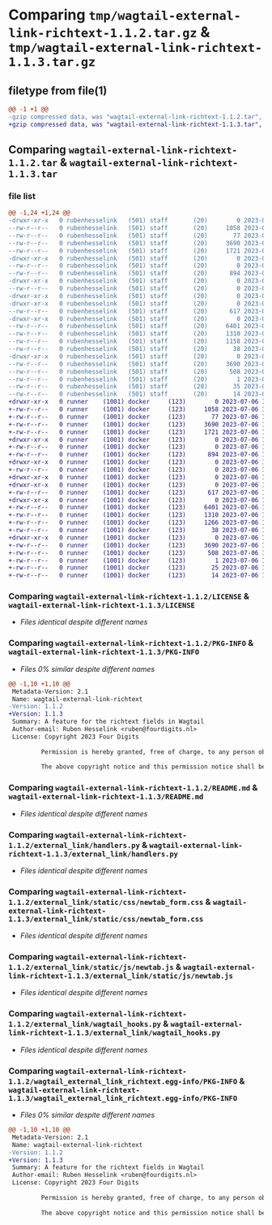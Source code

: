 # Comparing `tmp/wagtail-external-link-richtext-1.1.2.tar.gz` & `tmp/wagtail-external-link-richtext-1.1.3.tar.gz`

## filetype from file(1)

```diff
@@ -1 +1 @@
-gzip compressed data, was "wagtail-external-link-richtext-1.1.2.tar", last modified: Wed Jul  5 12:23:09 2023, max compression
+gzip compressed data, was "wagtail-external-link-richtext-1.1.3.tar", last modified: Thu Jul  6 13:07:02 2023, max compression
```

## Comparing `wagtail-external-link-richtext-1.1.2.tar` & `wagtail-external-link-richtext-1.1.3.tar`

### file list

```diff
@@ -1,24 +1,24 @@
-drwxr-xr-x   0 rubenhesselink   (501) staff       (20)        0 2023-07-05 12:23:09.312514 wagtail-external-link-richtext-1.1.2/
--rw-r--r--   0 rubenhesselink   (501) staff       (20)     1058 2023-07-04 11:49:42.000000 wagtail-external-link-richtext-1.1.2/LICENSE
--rw-r--r--   0 rubenhesselink   (501) staff       (20)       77 2023-07-05 12:06:28.000000 wagtail-external-link-richtext-1.1.2/MANIFEST.in
--rw-r--r--   0 rubenhesselink   (501) staff       (20)     3690 2023-07-05 12:23:09.312039 wagtail-external-link-richtext-1.1.2/PKG-INFO
--rw-r--r--   0 rubenhesselink   (501) staff       (20)     1721 2023-07-05 12:19:42.000000 wagtail-external-link-richtext-1.1.2/README.md
-drwxr-xr-x   0 rubenhesselink   (501) staff       (20)        0 2023-07-05 12:23:09.302396 wagtail-external-link-richtext-1.1.2/external_link/
--rw-r--r--   0 rubenhesselink   (501) staff       (20)        0 2023-07-03 11:48:23.000000 wagtail-external-link-richtext-1.1.2/external_link/__init__.py
--rw-r--r--   0 rubenhesselink   (501) staff       (20)      894 2023-07-03 11:51:09.000000 wagtail-external-link-richtext-1.1.2/external_link/handlers.py
-drwxr-xr-x   0 rubenhesselink   (501) staff       (20)        0 2023-07-05 12:23:09.303435 wagtail-external-link-richtext-1.1.2/external_link/migrations/
--rw-r--r--   0 rubenhesselink   (501) staff       (20)        0 2023-07-03 11:48:23.000000 wagtail-external-link-richtext-1.1.2/external_link/migrations/__init__.py
-drwxr-xr-x   0 rubenhesselink   (501) staff       (20)        0 2023-07-05 12:23:09.298012 wagtail-external-link-richtext-1.1.2/external_link/static/
-drwxr-xr-x   0 rubenhesselink   (501) staff       (20)        0 2023-07-05 12:23:09.304023 wagtail-external-link-richtext-1.1.2/external_link/static/css/
--rw-r--r--   0 rubenhesselink   (501) staff       (20)      617 2023-07-03 11:51:09.000000 wagtail-external-link-richtext-1.1.2/external_link/static/css/newtab_form.css
-drwxr-xr-x   0 rubenhesselink   (501) staff       (20)        0 2023-07-05 12:23:09.305016 wagtail-external-link-richtext-1.1.2/external_link/static/js/
--rw-r--r--   0 rubenhesselink   (501) staff       (20)     6401 2023-07-03 11:51:09.000000 wagtail-external-link-richtext-1.1.2/external_link/static/js/newtab.js
--rw-r--r--   0 rubenhesselink   (501) staff       (20)     1310 2023-07-03 12:07:09.000000 wagtail-external-link-richtext-1.1.2/external_link/wagtail_hooks.py
--rw-r--r--   0 rubenhesselink   (501) staff       (20)     1158 2023-07-05 12:22:52.000000 wagtail-external-link-richtext-1.1.2/pyproject.toml
--rw-r--r--   0 rubenhesselink   (501) staff       (20)       38 2023-07-05 12:23:09.312657 wagtail-external-link-richtext-1.1.2/setup.cfg
-drwxr-xr-x   0 rubenhesselink   (501) staff       (20)        0 2023-07-05 12:23:09.311246 wagtail-external-link-richtext-1.1.2/wagtail_external_link_richtext.egg-info/
--rw-r--r--   0 rubenhesselink   (501) staff       (20)     3690 2023-07-05 12:23:09.000000 wagtail-external-link-richtext-1.1.2/wagtail_external_link_richtext.egg-info/PKG-INFO
--rw-r--r--   0 rubenhesselink   (501) staff       (20)      508 2023-07-05 12:23:09.000000 wagtail-external-link-richtext-1.1.2/wagtail_external_link_richtext.egg-info/SOURCES.txt
--rw-r--r--   0 rubenhesselink   (501) staff       (20)        1 2023-07-05 12:23:09.000000 wagtail-external-link-richtext-1.1.2/wagtail_external_link_richtext.egg-info/dependency_links.txt
--rw-r--r--   0 rubenhesselink   (501) staff       (20)       35 2023-07-05 12:23:09.000000 wagtail-external-link-richtext-1.1.2/wagtail_external_link_richtext.egg-info/requires.txt
--rw-r--r--   0 rubenhesselink   (501) staff       (20)       14 2023-07-05 12:23:09.000000 wagtail-external-link-richtext-1.1.2/wagtail_external_link_richtext.egg-info/top_level.txt
+drwxr-xr-x   0 runner    (1001) docker     (123)        0 2023-07-06 13:07:02.516934 wagtail-external-link-richtext-1.1.3/
+-rw-r--r--   0 runner    (1001) docker     (123)     1058 2023-07-06 13:06:46.000000 wagtail-external-link-richtext-1.1.3/LICENSE
+-rw-r--r--   0 runner    (1001) docker     (123)       77 2023-07-06 13:06:46.000000 wagtail-external-link-richtext-1.1.3/MANIFEST.in
+-rw-r--r--   0 runner    (1001) docker     (123)     3690 2023-07-06 13:07:02.516934 wagtail-external-link-richtext-1.1.3/PKG-INFO
+-rw-r--r--   0 runner    (1001) docker     (123)     1721 2023-07-06 13:06:46.000000 wagtail-external-link-richtext-1.1.3/README.md
+drwxr-xr-x   0 runner    (1001) docker     (123)        0 2023-07-06 13:07:02.516934 wagtail-external-link-richtext-1.1.3/external_link/
+-rw-r--r--   0 runner    (1001) docker     (123)        0 2023-07-06 13:06:46.000000 wagtail-external-link-richtext-1.1.3/external_link/__init__.py
+-rw-r--r--   0 runner    (1001) docker     (123)      894 2023-07-06 13:06:46.000000 wagtail-external-link-richtext-1.1.3/external_link/handlers.py
+drwxr-xr-x   0 runner    (1001) docker     (123)        0 2023-07-06 13:07:02.516934 wagtail-external-link-richtext-1.1.3/external_link/migrations/
+-rw-r--r--   0 runner    (1001) docker     (123)        0 2023-07-06 13:06:46.000000 wagtail-external-link-richtext-1.1.3/external_link/migrations/__init__.py
+drwxr-xr-x   0 runner    (1001) docker     (123)        0 2023-07-06 13:07:02.516934 wagtail-external-link-richtext-1.1.3/external_link/static/
+drwxr-xr-x   0 runner    (1001) docker     (123)        0 2023-07-06 13:07:02.516934 wagtail-external-link-richtext-1.1.3/external_link/static/css/
+-rw-r--r--   0 runner    (1001) docker     (123)      617 2023-07-06 13:06:46.000000 wagtail-external-link-richtext-1.1.3/external_link/static/css/newtab_form.css
+drwxr-xr-x   0 runner    (1001) docker     (123)        0 2023-07-06 13:07:02.516934 wagtail-external-link-richtext-1.1.3/external_link/static/js/
+-rw-r--r--   0 runner    (1001) docker     (123)     6401 2023-07-06 13:06:46.000000 wagtail-external-link-richtext-1.1.3/external_link/static/js/newtab.js
+-rw-r--r--   0 runner    (1001) docker     (123)     1310 2023-07-06 13:06:46.000000 wagtail-external-link-richtext-1.1.3/external_link/wagtail_hooks.py
+-rw-r--r--   0 runner    (1001) docker     (123)     1266 2023-07-06 13:06:46.000000 wagtail-external-link-richtext-1.1.3/pyproject.toml
+-rw-r--r--   0 runner    (1001) docker     (123)       38 2023-07-06 13:07:02.516934 wagtail-external-link-richtext-1.1.3/setup.cfg
+drwxr-xr-x   0 runner    (1001) docker     (123)        0 2023-07-06 13:07:02.516934 wagtail-external-link-richtext-1.1.3/wagtail_external_link_richtext.egg-info/
+-rw-r--r--   0 runner    (1001) docker     (123)     3690 2023-07-06 13:07:02.000000 wagtail-external-link-richtext-1.1.3/wagtail_external_link_richtext.egg-info/PKG-INFO
+-rw-r--r--   0 runner    (1001) docker     (123)      508 2023-07-06 13:07:02.000000 wagtail-external-link-richtext-1.1.3/wagtail_external_link_richtext.egg-info/SOURCES.txt
+-rw-r--r--   0 runner    (1001) docker     (123)        1 2023-07-06 13:07:02.000000 wagtail-external-link-richtext-1.1.3/wagtail_external_link_richtext.egg-info/dependency_links.txt
+-rw-r--r--   0 runner    (1001) docker     (123)       25 2023-07-06 13:07:02.000000 wagtail-external-link-richtext-1.1.3/wagtail_external_link_richtext.egg-info/requires.txt
+-rw-r--r--   0 runner    (1001) docker     (123)       14 2023-07-06 13:07:02.000000 wagtail-external-link-richtext-1.1.3/wagtail_external_link_richtext.egg-info/top_level.txt
```

### Comparing `wagtail-external-link-richtext-1.1.2/LICENSE` & `wagtail-external-link-richtext-1.1.3/LICENSE`

 * *Files identical despite different names*

### Comparing `wagtail-external-link-richtext-1.1.2/PKG-INFO` & `wagtail-external-link-richtext-1.1.3/PKG-INFO`

 * *Files 0% similar despite different names*

```diff
@@ -1,10 +1,10 @@
 Metadata-Version: 2.1
 Name: wagtail-external-link-richtext
-Version: 1.1.2
+Version: 1.1.3
 Summary: A feature for the richtext fields in Wagtail
 Author-email: Ruben Hesselink <ruben@fourdigits.nl>
 License: Copyright 2023 Four Digits
         
         Permission is hereby granted, free of charge, to any person obtaining a copy of this software and associated documentation files (the “Software”), to deal in the Software without restriction, including without limitation the rights to use, copy, modify, merge, publish, distribute, sublicense, and/or sell copies of the Software, and to permit persons to whom the Software is furnished to do so, subject to the following conditions:
         
         The above copyright notice and this permission notice shall be included in all copies or substantial portions of the Software.
```

### Comparing `wagtail-external-link-richtext-1.1.2/README.md` & `wagtail-external-link-richtext-1.1.3/README.md`

 * *Files identical despite different names*

### Comparing `wagtail-external-link-richtext-1.1.2/external_link/handlers.py` & `wagtail-external-link-richtext-1.1.3/external_link/handlers.py`

 * *Files identical despite different names*

### Comparing `wagtail-external-link-richtext-1.1.2/external_link/static/css/newtab_form.css` & `wagtail-external-link-richtext-1.1.3/external_link/static/css/newtab_form.css`

 * *Files identical despite different names*

### Comparing `wagtail-external-link-richtext-1.1.2/external_link/static/js/newtab.js` & `wagtail-external-link-richtext-1.1.3/external_link/static/js/newtab.js`

 * *Files identical despite different names*

### Comparing `wagtail-external-link-richtext-1.1.2/external_link/wagtail_hooks.py` & `wagtail-external-link-richtext-1.1.3/external_link/wagtail_hooks.py`

 * *Files identical despite different names*

### Comparing `wagtail-external-link-richtext-1.1.2/wagtail_external_link_richtext.egg-info/PKG-INFO` & `wagtail-external-link-richtext-1.1.3/wagtail_external_link_richtext.egg-info/PKG-INFO`

 * *Files 0% similar despite different names*

```diff
@@ -1,10 +1,10 @@
 Metadata-Version: 2.1
 Name: wagtail-external-link-richtext
-Version: 1.1.2
+Version: 1.1.3
 Summary: A feature for the richtext fields in Wagtail
 Author-email: Ruben Hesselink <ruben@fourdigits.nl>
 License: Copyright 2023 Four Digits
         
         Permission is hereby granted, free of charge, to any person obtaining a copy of this software and associated documentation files (the “Software”), to deal in the Software without restriction, including without limitation the rights to use, copy, modify, merge, publish, distribute, sublicense, and/or sell copies of the Software, and to permit persons to whom the Software is furnished to do so, subject to the following conditions:
         
         The above copyright notice and this permission notice shall be included in all copies or substantial portions of the Software.
```

